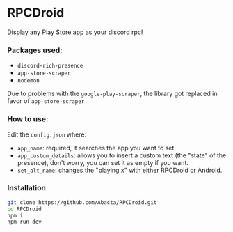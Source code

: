 # RPCDroid
Display any Play Store app as your discord rpc!

### Packages used:
- `discord-rich-presence`
- `app-store-scraper`
- `nodemon`

Due to problems with the `google-play-scraper`, the library got replaced in favor of `app-store-scraper`

### How to use:
Edit the `config.json` where:
- `app_name`: required, it searches the app you want to set.
- `app_custom_details`: allows you to insert a custom text (the "state" of the presence), don't worry, you can set it as empty if you want.
- `set_alt_name`: changes the "playing x" with either RPCDroid or Android.

### Installation
```sh
git clone https://github.com/Abacta/RPCDroid.git
cd RPCDroid
npm i
npm run dev
```

